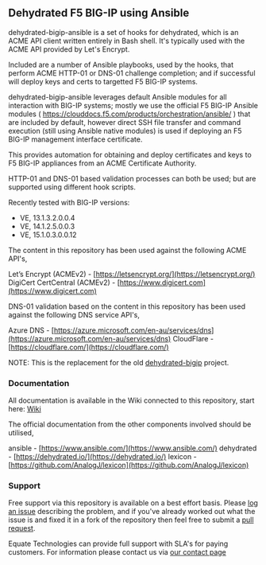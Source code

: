 ## Dehydrated F5 BIG-IP using Ansible

dehydrated-bigip-ansible is a set of hooks for dehydrated, which is an ACME API client written entirely in Bash shell. It's typically used with the ACME API provided by Let's Encrypt.

Included are a number of Ansible playbooks, used by the hooks, that perform ACME HTTP-01 or DNS-01 challenge completion; and if successful will deploy keys and certs to targetted F5 BIG-IP systems.

dehydrated-bigip-ansible leverages default Ansible modules for all interaction with BIG-IP systems; mostly we use the official F5 BIG-IP Ansible modules ( https://clouddocs.f5.com/products/orchestration/ansible/ ) that are included by default, however direct SSH file transfer and command execution (still using Ansible native modules) is used if deploying an F5 BIG-IP management interface certificate.

This provides automation for obtaining and deploy certificates and keys to F5 BIG-IP appliances from an ACME Certificate Authority.

HTTP-01 and DNS-01 based validation processes can both be used; but are supported using different hook scripts.

Recently tested with BIG-IP versions:

- VE, 13.1.3.2.0.0.4
- VE, 14.1.2.5.0.0.3
- VE, 15.1.0.3.0.0.12

The content in this repository has been used against the following ACME API's,

Let’s Encrypt (ACMEv2) - [https://letsencrypt.org/](https://letsencrypt.org/)
DigiCert CertCentral (ACMEv2) - [https://www.digicert.com](https://www.digicert.com)

DNS-01 validation based on the content in this repository has been used against the following DNS service API's,

Azure DNS - [https://azure.microsoft.com/en-au/services/dns](https://azure.microsoft.com/en-au/services/dns)
CloudFlare - [https://cloudflare.com/](https://cloudflare.com/)

NOTE: This is the replacement for the old [dehydrated-bigip](https://github.com/colin-stubbs/dehydrated-bigip/) project.

### Documentation

All documentation is available in the Wiki connected to this repository, start here: [Wiki](https://github.com/EquateTechnologies/dehydrated-bigip-ansible/wiki)

The official documentation from the other components involved should be utilised,

ansible - [https://www.ansible.com/](https://www.ansible.com/)
dehydrated - [https://dehydrated.io/](https://dehydrated.io/)
lexicon - [https://github.com/AnalogJ/lexicon](https://github.com/AnalogJ/lexicon)

### Support

Free support via this repository is available on a best effort basis. Please [log an issue](https://github.com/EquateTechnologies/dehydrated-bigip-ansible/issues) describing the problem, and if you've already worked out what the issue is and fixed it in a fork of the repository then feel free to submit a [pull request](https://github.com/EquateTechnologies/dehydrated-bigip-ansible/pulls).

Equate Technologies can provide full support with SLA's for paying customers. For information please contact us via [our contact page](https://equatetechnologies.com.au/contact-us/)
